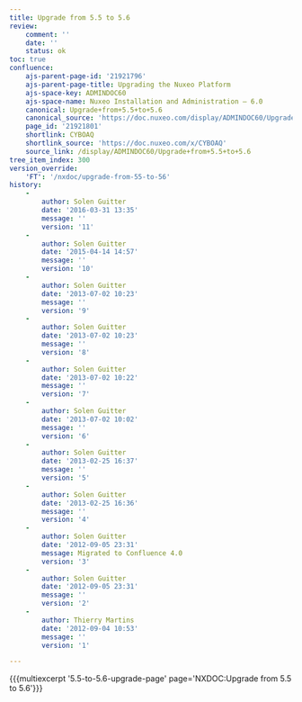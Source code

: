 ```yaml
---
title: Upgrade from 5.5 to 5.6
review:
    comment: ''
    date: ''
    status: ok
toc: true
confluence:
    ajs-parent-page-id: '21921796'
    ajs-parent-page-title: Upgrading the Nuxeo Platform
    ajs-space-key: ADMINDOC60
    ajs-space-name: Nuxeo Installation and Administration — 6.0
    canonical: Upgrade+from+5.5+to+5.6
    canonical_source: 'https://doc.nuxeo.com/display/ADMINDOC60/Upgrade+from+5.5+to+5.6'
    page_id: '21921801'
    shortlink: CYBOAQ
    shortlink_source: 'https://doc.nuxeo.com/x/CYBOAQ'
    source_link: /display/ADMINDOC60/Upgrade+from+5.5+to+5.6
tree_item_index: 300
version_override:
    'FT': '/nxdoc/upgrade-from-55-to-56'
history:
    -
        author: Solen Guitter
        date: '2016-03-31 13:35'
        message: ''
        version: '11'
    -
        author: Solen Guitter
        date: '2015-04-14 14:57'
        message: ''
        version: '10'
    -
        author: Solen Guitter
        date: '2013-07-02 10:23'
        message: ''
        version: '9'
    -
        author: Solen Guitter
        date: '2013-07-02 10:23'
        message: ''
        version: '8'
    -
        author: Solen Guitter
        date: '2013-07-02 10:22'
        message: ''
        version: '7'
    -
        author: Solen Guitter
        date: '2013-07-02 10:02'
        message: ''
        version: '6'
    -
        author: Solen Guitter
        date: '2013-02-25 16:37'
        message: ''
        version: '5'
    -
        author: Solen Guitter
        date: '2013-02-25 16:36'
        message: ''
        version: '4'
    -
        author: Solen Guitter
        date: '2012-09-05 23:31'
        message: Migrated to Confluence 4.0
        version: '3'
    -
        author: Solen Guitter
        date: '2012-09-05 23:31'
        message: ''
        version: '2'
    -
        author: Thierry Martins
        date: '2012-09-04 10:53'
        message: ''
        version: '1'

---
```

{{{multiexcerpt '5.5-to-5.6-upgrade-page' page='NXDOC:Upgrade from 5.5 to 5.6'}}}

&nbsp;
